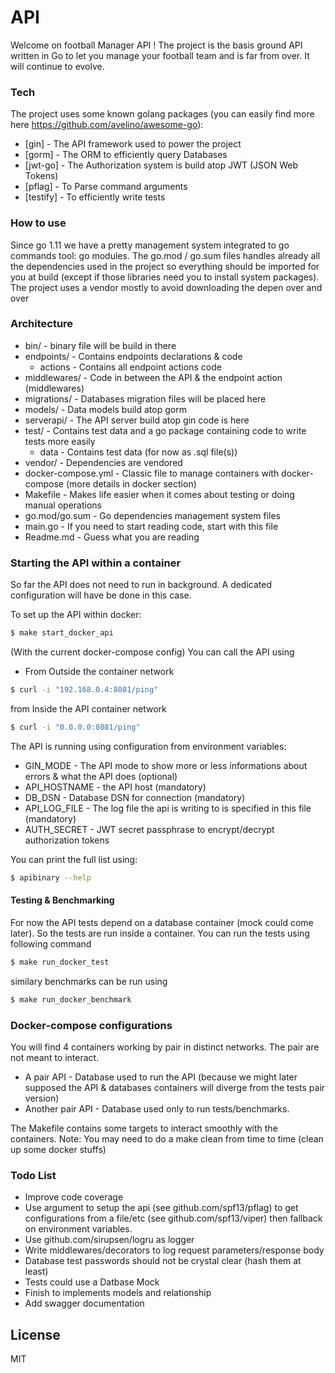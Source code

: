 # API

Welcome on football Manager API !
The project is the basis ground API written in Go to let you manage your football team and is far from over. It will continue to evolve.

### Tech

The project uses some known golang packages (you can easily find more here https://github.com/avelino/awesome-go):

* [gin] - The API framework used to power the project
* [gorm] - The ORM to efficiently query Databases
* [jwt-go] - The Authorization system is build atop JWT (JSON Web Tokens)
* [pflag] - To Parse command arguments
* [testify] - To efficiently write tests


### How to use
Since go 1.11 we have a pretty management system integrated to go commands tool: go modules.
The go.mod / go.sum files handles already all the dependencies used in the project so everything should be imported for you at build (except if those libraries need you to install system packages).
The project uses a vendor mostly to avoid downloading the depen over and over

### Architecture
* bin/ - binary file will be build in there
* endpoints/ - Contains endpoints declarations & code
    * actions - Contains all endpoint actions code
* middlewares/ - Code in between the API & the endpoint action (middlewares)
* migrations/ - Databases migration files will be placed here
* models/ - Data models build atop gorm
* serverapi/ - The API server build atop gin code is here
* test/ - Contains test data and a go package containing code to write tests more easily
    * data - Contains test data (for now as .sql file(s))
* vendor/ - Dependencies are vendored
* docker-compose.yml - Classic file to manage containers with docker-compose (more details in docker section)
* Makefile - Makes life easier when it comes about testing or doing manual operations
* go.mod/go.sum - Go dependencies management system files
* main.go - If you need to start reading code, start with this file
* Readme.md - Guess what you are reading

### Starting the API within a container
So far the API does not need to run in background. A dedicated configuration will have be done in this case.

To set up the API within docker:
```sh
$ make start_docker_api
```

(With the current docker-compose config) You can call the API using
* From Outside the container network
```sh
$ curl -i "192.168.0.4:8081/ping"
```
from Inside the API container network
```sh
$ curl -i "0.0.0.0:8081/ping"
```
The API is running using configuration from environment variables:
* GIN_MODE - The API mode to show more or less informations about errors & what the API does (optional)
* API_HOSTNAME - the API host (mandatory)
* DB_DSN - Database DSN for connection (mandatory)
* API_LOG_FILE - The log file the api is writing to is specified in this file (mandatory)
* AUTH_SECRET - JWT secret passphrase to encrypt/decrypt authorization tokens


You can print the full list using:
```sh
$ apibinary --help
```

#### Testing & Benchmarking
For now the API tests depend on a database container (mock could come later).
So the tests are run inside a container.
You can run the tests using following command
```sh
$ make run_docker_test
```
similary benchmarks can be run using
```sh
$ make run_docker_benchmark
```
### Docker-compose configurations
You will find 4 containers working by pair in distinct networks. The pair are not meant to interact.

* A pair API - Database used to run the API (because we might later supposed the API & databases containers will diverge from the tests pair version)
* Another pair API - Database used only to run tests/benchmarks.

The Makefile contains some targets to interact smoothly with the containers.
Note: You may need to do a make clean from time to time (clean up some docker stuffs)

### Todo List

 - Improve code coverage
 - Use argument to setup the api (see github.com/spf13/pflag) to get configurations from a file/etc (see github.com/spf13/viper) then fallback on environment variables.
 - Use github.com/sirupsen/logru as logger
 - Write middlewares/decorators to log request parameters/response body
 - Database test passwords should not be crystal clear (hash them at least)
 - Tests could use a Datbase Mock
 - Finish to implements models and relationship
 - Add swagger documentation

License
----

MIT

